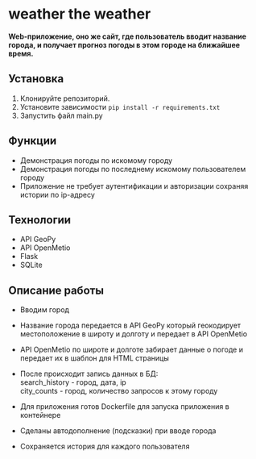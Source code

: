 # weather the weather

**Web-приложение, оно же сайт, где пользователь вводит название города, и получает прогноз погоды в этом городе 
на ближайшее время.**

## Установка
1. Клонируйте репозиторий.
2. Установите зависимости `pip install -r requirements.txt`
3. Запустить файл main.py

## Функции
- Демонстрация погоды по искомому городу
- Демонстрация погоды по последнему искомому пользователем городу
- Приложение не требует аутентификации и авторизации сохраняя истории по ip-адресу

## Технологии
- API GeoPy
- API OpenMetio
- Flask
- SQLite

## Описание работы
- Вводим город
- Название города передается в API GeoPy который геокодирует местоположение в широту и долготу и передает в API OpenMetio
- API OpenMetio по широте и долготе забирает данные о погоде и передает их в шаблон для HTML страницы
- После происходит запись данных в БД:  
search_history - город, дата, ip  
city_counts - город, количество запросов к этому городу  

- Для приложения готов Dockerfile для запуска приложения в контейнере 
- Сделаны автодополнение (подсказки) при вводе города 
- Сохраняется история для каждого пользователя

   
